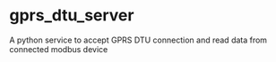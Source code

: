 # gprs_dtu_server
A python service to accept GPRS DTU connection and read data from connected modbus device 
